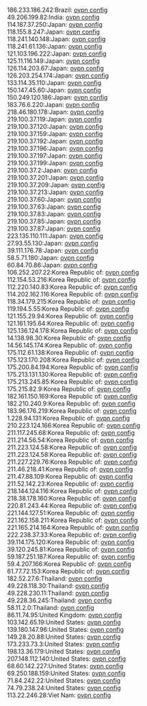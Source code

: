 186.233.186.242:Brazil: [ovpn config](vpn/186_233_186_242.ovpn)  
49.206.199.82:India: [ovpn config](vpn/49_206_199_82.ovpn)  
114.187.37.250:Japan: [ovpn config](vpn/114_187_37_250.ovpn)  
118.155.8.247:Japan: [ovpn config](vpn/118_155_8_247.ovpn)  
118.241.140.148:Japan: [ovpn config](vpn/118_241_140_148.ovpn)  
118.241.61.136:Japan: [ovpn config](vpn/118_241_61_136.ovpn)  
121.103.196.222:Japan: [ovpn config](vpn/121_103_196_222.ovpn)  
125.11.116.149:Japan: [ovpn config](vpn/125_11_116_149.ovpn)  
126.114.203.67:Japan: [ovpn config](vpn/126_114_203_67.ovpn)  
126.203.254.174:Japan: [ovpn config](vpn/126_203_254_174.ovpn)  
133.114.35.110:Japan: [ovpn config](vpn/133_114_35_110.ovpn)  
150.147.45.60:Japan: [ovpn config](vpn/150_147_45_60.ovpn)  
150.249.120.186:Japan: [ovpn config](vpn/150_249_120_186.ovpn)  
183.76.6.220:Japan: [ovpn config](vpn/183_76_6_220.ovpn)  
218.46.180.178:Japan: [ovpn config](vpn/218_46_180_178.ovpn)  
219.100.37.119:Japan: [ovpn config](vpn/219_100_37_119.ovpn)  
219.100.37.120:Japan: [ovpn config](vpn/219_100_37_120.ovpn)  
219.100.37.159:Japan: [ovpn config](vpn/219_100_37_159.ovpn)  
219.100.37.192:Japan: [ovpn config](vpn/219_100_37_192.ovpn)  
219.100.37.196:Japan: [ovpn config](vpn/219_100_37_196.ovpn)  
219.100.37.197:Japan: [ovpn config](vpn/219_100_37_197.ovpn)  
219.100.37.199:Japan: [ovpn config](vpn/219_100_37_199.ovpn)  
219.100.37.2:Japan: [ovpn config](vpn/219_100_37_2.ovpn)  
219.100.37.201:Japan: [ovpn config](vpn/219_100_37_201.ovpn)  
219.100.37.209:Japan: [ovpn config](vpn/219_100_37_209.ovpn)  
219.100.37.213:Japan: [ovpn config](vpn/219_100_37_213.ovpn)  
219.100.37.60:Japan: [ovpn config](vpn/219_100_37_60.ovpn)  
219.100.37.63:Japan: [ovpn config](vpn/219_100_37_63.ovpn)  
219.100.37.83:Japan: [ovpn config](vpn/219_100_37_83.ovpn)  
219.100.37.85:Japan: [ovpn config](vpn/219_100_37_85.ovpn)  
219.100.37.87:Japan: [ovpn config](vpn/219_100_37_87.ovpn)  
223.135.110.111:Japan: [ovpn config](vpn/223_135_110_111.ovpn)  
27.93.55.130:Japan: [ovpn config](vpn/27_93_55_130.ovpn)  
39.111.176.78:Japan: [ovpn config](vpn/39_111_176_78.ovpn)  
58.5.71.180:Japan: [ovpn config](vpn/58_5_71_180.ovpn)  
60.84.70.86:Japan: [ovpn config](vpn/60_84_70_86.ovpn)  
106.252.207.22:Korea Republic of: [ovpn config](vpn/106_252_207_22.ovpn)  
112.154.53.216:Korea Republic of: [ovpn config](vpn/112_154_53_216.ovpn)  
112.220.140.83:Korea Republic of: [ovpn config](vpn/112_220_140_83.ovpn)  
114.202.162.116:Korea Republic of: [ovpn config](vpn/114_202_162_116.ovpn)  
118.34.179.215:Korea Republic of: [ovpn config](vpn/118_34_179_215.ovpn)  
119.194.5.55:Korea Republic of: [ovpn config](vpn/119_194_5_55.ovpn)  
121.155.29.94:Korea Republic of: [ovpn config](vpn/121_155_29_94.ovpn)  
121.161.195.64:Korea Republic of: [ovpn config](vpn/121_161_195_64.ovpn)  
125.136.124.178:Korea Republic of: [ovpn config](vpn/125_136_124_178.ovpn)  
14.138.98.30:Korea Republic of: [ovpn config](vpn/14_138_98_30.ovpn)  
14.56.145.174:Korea Republic of: [ovpn config](vpn/14_56_145_174.ovpn)  
175.112.61.138:Korea Republic of: [ovpn config](vpn/175_112_61_138.ovpn)  
175.123.170.208:Korea Republic of: [ovpn config](vpn/175_123_170_208.ovpn)  
175.200.84.194:Korea Republic of: [ovpn config](vpn/175_200_84_194.ovpn)  
175.213.131.130:Korea Republic of: [ovpn config](vpn/175_213_131_130.ovpn)  
175.213.245.85:Korea Republic of: [ovpn config](vpn/175_213_245_85.ovpn)  
175.215.82.9:Korea Republic of: [ovpn config](vpn/175_215_82_9.ovpn)  
182.161.150.169:Korea Republic of: [ovpn config](vpn/182_161_150_169.ovpn)  
182.210.240.9:Korea Republic of: [ovpn config](vpn/182_210_240_9.ovpn)  
183.96.176.219:Korea Republic of: [ovpn config](vpn/183_96_176_219.ovpn)  
1.228.94.131:Korea Republic of: [ovpn config](vpn/1_228_94_131.ovpn)  
210.223.124.166:Korea Republic of: [ovpn config](vpn/210_223_124_166.ovpn)  
211.117.245.68:Korea Republic of: [ovpn config](vpn/211_117_245_68.ovpn)  
211.214.56.54:Korea Republic of: [ovpn config](vpn/211_214_56_54.ovpn)  
211.223.124.58:Korea Republic of: [ovpn config](vpn/211_223_124_58.ovpn)  
211.223.124.58:Korea Republic of: [ovpn config](vpn/211_223_124_58.ovpn)  
211.227.229.76:Korea Republic of: [ovpn config](vpn/211_227_229_76.ovpn)  
211.46.218.41:Korea Republic of: [ovpn config](vpn/211_46_218_41.ovpn)  
211.47.88.109:Korea Republic of: [ovpn config](vpn/211_47_88_109.ovpn)  
211.52.142.23:Korea Republic of: [ovpn config](vpn/211_52_142_23.ovpn)  
218.144.124.116:Korea Republic of: [ovpn config](vpn/218_144_124_116.ovpn)  
218.38.178.160:Korea Republic of: [ovpn config](vpn/218_38_178_160.ovpn)  
220.81.243.44:Korea Republic of: [ovpn config](vpn/220_81_243_44.ovpn)  
221.144.127.51:Korea Republic of: [ovpn config](vpn/221_144_127_51.ovpn)  
221.162.158.211:Korea Republic of: [ovpn config](vpn/221_162_158_211.ovpn)  
221.165.214.164:Korea Republic of: [ovpn config](vpn/221_165_214_164.ovpn)  
222.238.37.33:Korea Republic of: [ovpn config](vpn/222_238_37_33.ovpn)  
39.114.175.120:Korea Republic of: [ovpn config](vpn/39_114_175_120.ovpn)  
39.120.245.81:Korea Republic of: [ovpn config](vpn/39_120_245_81.ovpn)  
59.187.251.187:Korea Republic of: [ovpn config](vpn/59_187_251_187.ovpn)  
59.4.207.166:Korea Republic of: [ovpn config](vpn/59_4_207_166.ovpn)  
61.77.72.153:Korea Republic of: [ovpn config](vpn/61_77_72_153.ovpn)  
182.52.27.6:Thailand: [ovpn config](vpn/182_52_27_6.ovpn)  
49.228.118.30:Thailand: [ovpn config](vpn/49_228_118_30.ovpn)  
49.228.230.11:Thailand: [ovpn config](vpn/49_228_230_11.ovpn)  
49.228.36.245:Thailand: [ovpn config](vpn/49_228_36_245.ovpn)  
58.11.2.0:Thailand: [ovpn config](vpn/58_11_2_0.ovpn)  
86.11.74.95:United Kingdom: [ovpn config](vpn/86_11_74_95.ovpn)  
103.142.65.19:United States: [ovpn config](vpn/103_142_65_19.ovpn)  
139.180.147.96:United States: [ovpn config](vpn/139_180_147_96.ovpn)  
149.28.20.88:United States: [ovpn config](vpn/149_28_20_88.ovpn)  
173.233.73.3:United States: [ovpn config](vpn/173_233_73_3.ovpn)  
198.13.36.179:United States: [ovpn config](vpn/198_13_36_179.ovpn)  
207.148.112.140:United States: [ovpn config](vpn/207_148_112_140.ovpn)  
68.60.142.227:United States: [ovpn config](vpn/68_60_142_227.ovpn)  
69.250.188.159:United States: [ovpn config](vpn/69_250_188_159.ovpn)  
71.84.242.22:United States: [ovpn config](vpn/71_84_242_22.ovpn)  
74.79.238.24:United States: [ovpn config](vpn/74_79_238_24.ovpn)  
113.22.246.28:Viet Nam: [ovpn config](vpn/113_22_246_28.ovpn)  
